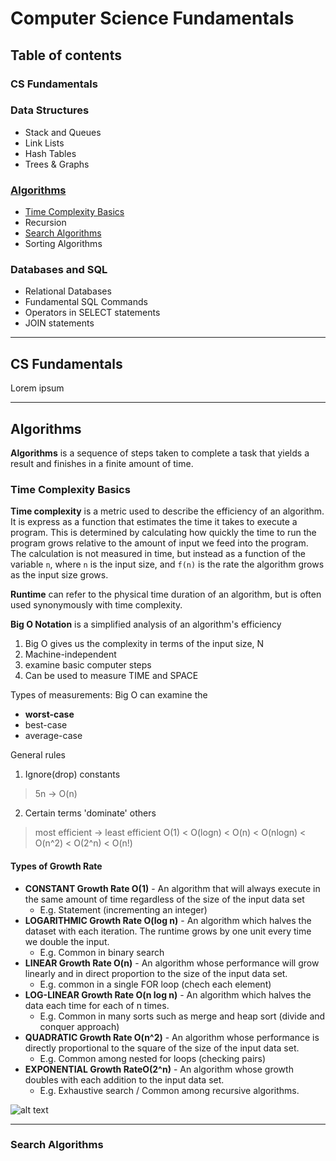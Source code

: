 # Computer Science Fundamentals

## Table of contents

### CS Fundamentals

### Data Structures
- Stack and Queues
- Link Lists
- Hash Tables
- Trees & Graphs

### [Algorithms](#algorithms)
- [Time Complexity Basics](#time-complexity-basics)
- Recursion
- [Search Algorithms](#search-algorithms)
- Sorting Algorithms

### Databases and SQL
- Relational Databases
- Fundamental SQL Commands
- Operators in SELECT statements
- JOIN statements

---

## CS Fundamentals
Lorem ipsum

---

## Algorithms
**Algorithms** is a sequence of steps taken to complete a task that yields a result and finishes in a finite amount of time. 

### Time Complexity Basics
**Time complexity** is a metric used to describe the efficiency of an algorithm. It is express as a function that estimates the time it takes to execute a program.  This is determined by calculating how quickly the time to run the program grows relative to the amount of input we feed into the program.  The calculation is not measured in time, but instead as a function of the variable `n`, where `n` is the input size, and `f(n)` is the rate the algorithm grows as the input size grows.

**Runtime** can refer to the physical time duration of an algorithm, but is often used synonymously with time complexity.

**Big O Notation** is a simplified analysis of an algorithm's efficiency
1. Big O gives us the complexity in terms of the input size, N
2. Machine-independent
3. examine basic computer steps
4. Can be used to measure TIME and SPACE

Types of measurements: Big O can examine the 
   - **worst-case** 
   - best-case
   - average-case

General rules
1. Ignore(drop) constants
> 5n -> O(n)
2. Certain terms 'dominate' others
> most efficient -> least efficient
> O(1) < O(logn) < O(n) < O(nlogn) < O(n^2) < O(2^n) < O(n!)


#### Types of Growth Rate

- **CONSTANT Growth Rate O(1)** - An algorithm that will always execute in the same amount of time regardless of the size of the input data set
   - E.g. Statement (incrementing an integer)
- **LOGARITHMIC Growth Rate O(log n)** - An algorithm which halves the dataset with each iteration. The runtime grows by one unit every time we double the input.
   - E.g.   Common in binary search
- **LINEAR Growth Rate O(n)** - An algorithm whose performance will grow linearly and in direct proportion to the size of the input data set.
   - E.g. common in a single FOR loop (chech each element)
- **LOG-LINEAR Growth Rate O(n log n)** - An algorithm which halves the data each time for each of n times.
   - E.g.  Common in many sorts such as merge and heap sort (divide and conquer approach)
- **QUADRATIC Growth Rate O(n^2)** - An algorithm whose performance is directly proportional to the square of the size of the input data set. 
   - E.g. Common among nested for loops (checking pairs)
- **EXPONENTIAL Growth RateO(2^n)** - An algorithm whose growth doubles with each addition to the input data set.  
   - E.g. Exhaustive search / Common among recursive algorithms.

![alt text](https://cdn-images-1.medium.com/max/900/1*FKql5rhPdskhNAFV2D0RUQ.jpeg "Big O Chart")

---

### Search Algorithms

